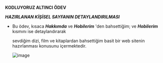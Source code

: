 **KODLUYORUZ ALTINCI ÖDEV**

***HAZIRLANAN KİŞİSEL SAYFANIN DETAYLANDIRILMASI***



* Bu ödev, kısaca ***Hakkımda*** ve ***Hobilerim*** 'den bahsettiğim; ve ***Hobilerim*** kısmını ise detaylandırarak

  sevdiğim dizi, film ve kitaplardan bahsettiğim basit bir web sitenin hazırlanması konusunu içermektedir.
  
  ![image](https://user-images.githubusercontent.com/44526010/163691999-06cc9f7a-5d26-41c9-8851-4268784e8e39.png)
